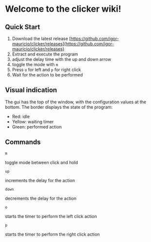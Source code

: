 # Welcome to the clicker wiki!

## Quick Start

1. Download the latest release
[https://github.com/igor-mauricio/clicker/releases](https://github.com/igor-mauricio/clicker/releases)
2. Extract and execute the program
3. adjust the delay time with the up and down arrow
4. toggle the mode with `m`
5. Press `o` for left and `p` for right click
6. Wait for the action to be performed

## Visual indication

The gui has the top of the window, with the configuration values at the bottom. The border displays the state of the program:
- Red: idle
- Yellow: waiting timer
- Green: performed action

## Commands

`m`

toggle mode between click and hold

`up`

increments the delay for the action

`down`

decrements the delay for the action

`o`

starts the timer to perform the left click action

`p`

starts the timer to perform the right click action
